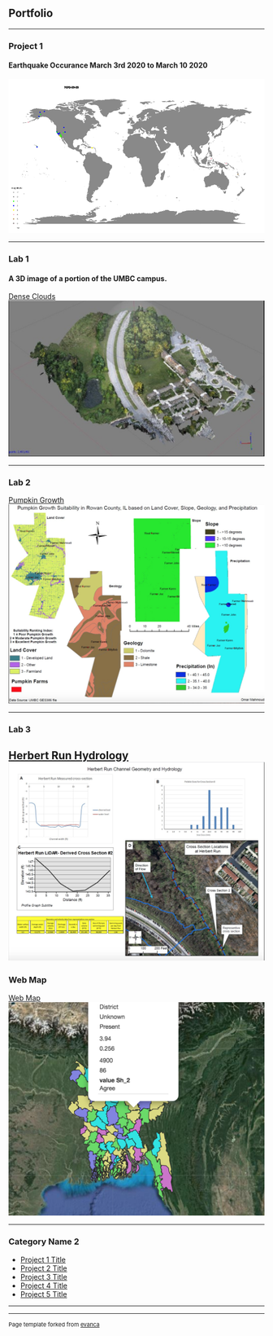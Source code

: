 ## Portfolio

---
### Project 1 
#### Earthquake Occurance March 3rd 2020  to March 10 2020 

<img src="images/earthquakes2.gif?raw=true"/>



---
### Lab 1
#### A 3D image of a portion of the UMBC campus.

[Dense Clouds](/clouds.md)
[<img src="images/Dense_cloud_screenshot.png?raw=true"/>](/clouds.md)


---
### Lab 2 
[Pumpkin Growth](/pumpkins.md)
[<img src="images/IL_pumpkins.png?raw=true"/>](/pumpkins.md)

---
### Lab 3
[Herbert Run Hydrology](/herbert_run.md)
[<img src="images/herbert_run.png?raw=true"/>](/herbert_run.md)
---
### Web Map

[Web Map](/web_map_gazipur/index.html)
[<img src="images/webmap.png?raw=true"/>](/web_map_gazipur/index.html)

---

### Category Name 2

- [Project 1 Title](http://example.com/)
- [Project 2 Title](http://example.com/)
- [Project 3 Title](http://example.com/)
- [Project 4 Title](http://example.com/)
- [Project 5 Title](http://example.com/)

---




---
<p style="font-size:11px">Page template forked from <a href="https://github.com/evanca/quick-portfolio">evanca</a></p>
<!-- Remove above link if you don't want to attibute -->
